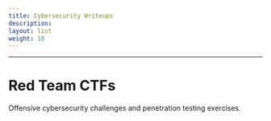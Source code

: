 ```yaml
---
title: Cybersecurity Writeups
description: 
layout: list
weight: 10
---
```


---

# Red Team CTFs


Offensive cybersecurity challenges and penetration testing exercises.

